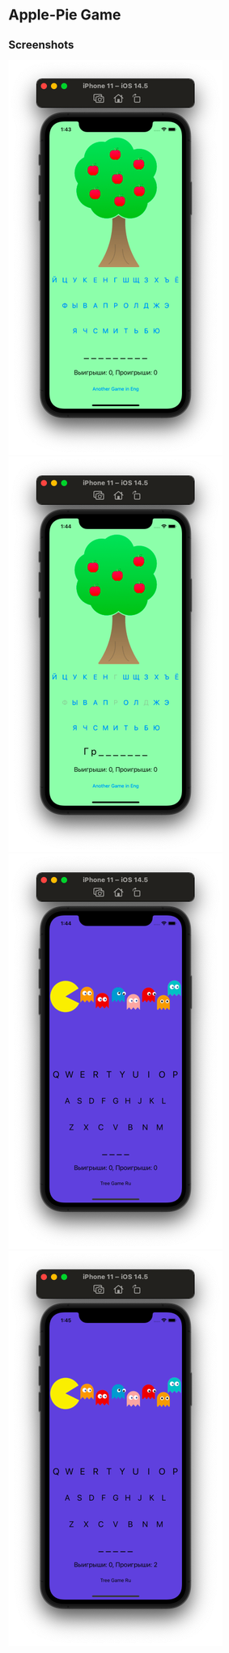# Apple-Pie Game

## Screenshots

![Screenshot1](https://github.com/ClearCut3000/Apple-Pie/blob/main/Apple%20Pie/Screenshots/scr001.png?raw=true)
![Screenshot2](https://github.com/ClearCut3000/Apple-Pie/blob/main/Apple%20Pie/Screenshots/scr002.png?raw=true)
![Screenshot3](https://github.com/ClearCut3000/Apple-Pie/blob/main/Apple%20Pie/Screenshots/scr003.png?raw=true)
![Screenshot3](https://github.com/ClearCut3000/Apple-Pie/blob/main/Apple%20Pie/Screenshots/scr004.png?raw=true)
